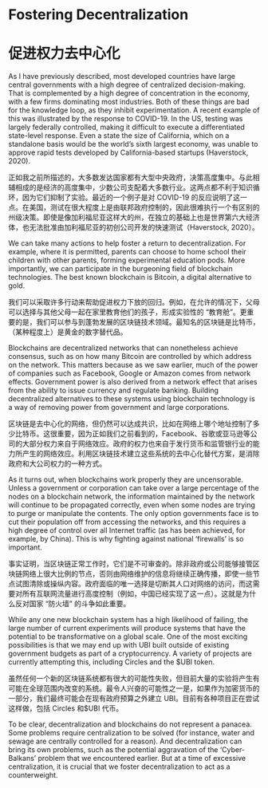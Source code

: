 # Fostering Decentralization

# 促进权力去中心化


As I have previously described, most developed countries have large central governments with a high degree of centralized decision-making. That is complemented by a high degree of concentration in the economy, with a few firms dominating most industries. Both of these things are bad for the knowledge loop, as they inhibit experimentation. A recent example of this was illustrated by the response to COVID-19. In the US, testing was largely federally controlled, making it difficult to execute a differentiated state-level response. Even a state the size of California, which on a standalone basis would be the world’s sixth largest economy, was unable to approve rapid tests developed by California-based startups (Haverstock, 2020).

正如我之前所描述的，大多数发达国家都有大型中央政府，决策高度集中。与此相辅相成的是经济的高度集中，少数公司支配着大多数行业。这两点都不利于知识循环，因为它们抑制了实验。最近的一个例子是对 COVID-19 的反应说明了这一点。在美国，测试在很大程度上是由联邦政府控制的，因此很难执行一个有区别的州级决策。即使是像加利福尼亚这样大的州，在独立的基础上也是世界第六大经济体，也无法批准由加利福尼亚的初创公司开发的快速测试（Haverstock, 2020）。


We can take many actions to help foster a return to decentralization. For example, where it is permitted, parents can choose to home school their children with other parents, forming experimental education pods. More importantly, we can participate in the burgeoning field of blockchain technologies. The best known blockchain is Bitcoin, a digital alternative to gold. 

我们可以采取许多行动来帮助促进权力下放的回归。例如，在允许的情况下，父母可以选择与其他父母一起在家里教育他们的孩子，形成实验性的 “教育舱”。更重要的是，我们可以参与到蓬勃发展的区块链技术领域。最知名的区块链是比特币，（某种程度上）是黄金的数字替代品。


Blockchains are decentralized networks that can nonetheless achieve consensus, such as on how many Bitcoin are controlled by which address on the network. This matters because as we saw earlier, much of the power of companies such as Facebook, Google or Amazon comes from network effects. Government power is also derived from a network effect that arises from the ability to issue currency and regulate banking. Building decentralized alternatives to these systems using blockchain technology is a way of removing power from government and large corporations.

区块链是去中心化的网络，但仍然可以达成共识，比如在网络上哪个地址控制了多少比特币。这很重要，因为正如我们之前看到的，Facebook、谷歌或亚马逊等公司的大部分权力来自于网络效应。政府的权力也来自于发行货币和监管银行业的能力所产生的网络效应。利用区块链技术建立这些系统的去中心化替代方案，是消除政府和大公司权力的一种方式。


As it turns out, when blockchains work properly they are uncensorable. Unless a government or corporation can take over a large percentage of the nodes on a blockchain network, the information maintained by the network will continue to be propagated correctly, even when some nodes are trying to purge or manipulate the contents. The only option governments face is to cut their population off from accessing the networks, and this requires a high degree of control over all Internet traffic (as has been achieved, for example, by China). This is why fighting against national ‘firewalls’ is so important.

事实证明，当区块链正常工作时，它们是不可审查的。除非政府或公司能够接管区块链网络上很大比例的节点，否则由网络维护的信息将继续正确传播，即使一些节点试图清除或操纵内容。政府面临的唯一选择是切断其人口对网络的访问，而这需要对所有互联网流量进行高度控制（例如，中国已经实现了这一点）。这就是为什么反对国家 “防火墙” 的斗争如此重要。


While any one new blockchain system has a high likelihood of failing, the large number of current experiments will produce systems that have the potential to be transformative on a global scale. One of the most exciting possibilities is that we may end up with UBI built outside of existing government budgets as part of a cryptocurrency. A variety of projects are currently attempting this, including Circles and the $UBI token.

虽然任何一个新的区块链系统都有很大的可能性失败，但目前大量的实验将产生有可能在全球范围内改变的系统。最令人兴奋的可能性之一是，如果作为加密货币的一部分，我们最终可能会在现有政府预算之外建立 UBI。目前有各种项目正在尝试这样做，包括 Circles 和$UBI 代币。


To be clear, decentralization and blockchains do not represent a panacea. Some problems require centralization to be solved (for instance, water and sewage are centrally controlled for a reason). And decentralization can bring its own problems, such as the potential aggravation of the ‘Cyber-Balkans’ problem that we encountered earlier. But at a time of excessive centralization, it is crucial that we foster decentralization to act as a counterweight.
